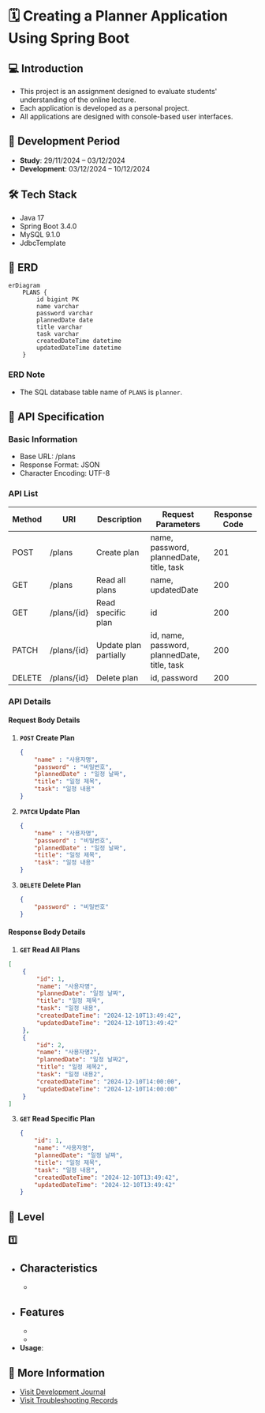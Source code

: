 # 🗓️ Creating a Planner Application Using Spring Boot

## 💻 Introduction
- This project is an assignment designed to evaluate students' understanding of the online lecture.
- Each application is developed as a personal project.
- All applications are designed with console-based user interfaces.
  
## 📆 Development Period
- **Study**: 29/11/2024 – 03/12/2024
- **Development**: 03/12/2024 – 10/12/2024

## 🛠️ Tech Stack
- Java 17
- Spring Boot 3.4.0
- MySQL 9.1.0
- JdbcTemplate

## 🔗 ERD

```mermaid
erDiagram
    PLANS {
        id bigint PK
        name varchar
        password varchar
        plannedDate date
        title varchar
        task varchar
        createdDateTime datetime
        updatedDateTime datetime
    }
```

### ERD Note
- The SQL database table name of `PLANS` is `planner`.

## 📜 API Specification 
### Basic Information 
- Base URL: /plans
- Response Format: JSON
- Character Encoding: UTF-8

### API List
| Method | URI                    | Description             | Request Parameters                             | Response Code |
|--------|------------------------|-------------------------|------------------------------------------------|---------------|
| POST   | /plans                 | Create plan             | name, password, plannedDate, title, task       | 201           |
| GET    | /plans                 | Read all plans          | name, updatedDate                              | 200           |
| GET    | /plans/{id}            | Read specific plan      | id                                             | 200           |
| PATCH  | /plans/{id}            | Update plan partially   | id, name, password, plannedDate, title, task   | 200           |
| DELETE | /plans/{id}            | Delete plan             | id, password                                   | 200           |

### API Details
#### Request Body Details
1. **`POST` Create Plan**
    ```json
    {
        "name" : "사용자명",
        "password" : "비밀번호",
        "plannedDate" : "일정 날짜",
        "title": "일정 제목",
        "task": "일정 내용"
    }
    ```

2. **`PATCH` Update Plan**
    ```json
    {
        "name" : "사용자명",
        "password" : "비밀번호",
        "plannedDate" : "일정 날짜",
        "title": "일정 제목",
        "task": "일정 내용"
    }
    ```
 
3. **`DELETE` Delete Plan**
    ```json
    {
        "password" : "비밀번호"
    }
    ```

#### Response Body Details
1. **`GET` Read All Plans**
```json
[
    {
        "id": 1,
        "name": "사용자명",
        "plannedDate": "일정 날짜",
        "title": "일정 제목",
        "task": "일정 내용",
        "createdDateTime": "2024-12-10T13:49:42",
        "updatedDateTime": "2024-12-10T13:49:42"
    },
    {
        "id": 2,
        "name": "사용자명2",
        "plannedDate": "일정 날짜2",
        "title": "일정 제목2",
        "task": "일정 내용2",
        "createdDateTime": "2024-12-10T14:00:00",
        "updatedDateTime": "2024-12-10T14:00:00"
    }
]
```

3. **`GET` Read Specific Plan**
    ```json
    {
        "id": 1,
        "name": "사용자명",
        "plannedDate": "일정 날짜",
        "title": "일정 제목",
        "task": "일정 내용",
        "createdDateTime": "2024-12-10T13:49:42",
        "updatedDateTime": "2024-12-10T13:49:42"
    }
    ```

## 🚀 Level

### 1️⃣ 
- **Characteristics**
  - 
  - 
- **Features** 
  - 
  - 
  - 
- **Usage**: 

## 📜 More Information
- [Visit Development Journal](https://writingforever162.tistory.com)
- [Visit Troubleshooting Records](https://writingforever162.tistory.com/category/Troubleshooting%3A%20%EB%AC%B4%EC%97%87%EC%9D%B4%20%EB%AC%B8%EC%A0%9C%EC%98%80%EB%8A%94%EA%B0%80%3F)
